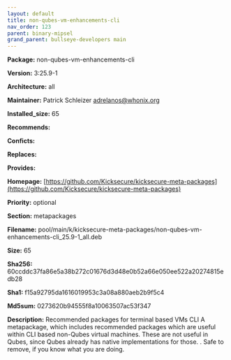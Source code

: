 ```yaml
---
layout: default
title: non-qubes-vm-enhancements-cli
nav_order: 123
parent: binary-mipsel
grand_parent: bullseye-developers main
---
```


**Package:** non-qubes-vm-enhancements-cli

**Version:** 3:25.9-1

**Architecture:**  all

**Maintainer:**  Patrick Schleizer <adrelanos@whonix.org>

**Installed_size:**  65

**Recommends:**  

**Conficts:**  

**Replaces:**  

**Provides:**  

**Homepage:**  [https://github.com/Kicksecure/kicksecure-meta-packages](https://github.com/Kicksecure/kicksecure-meta-packages)

**Priority:**  optional

**Section:** metapackages

**Filename:**  pool/main/k/kicksecure-meta-packages/non-qubes-vm-enhancements-cli_25.9-1_all.deb

**Size:**  65

**Sha256:**  60ccddc37fa86e5a38b272c01676d3d48e0b52a66e050ee522a20274815edb28

**Sha1:**  f15a92795da1616019953c3a08a880aeb2b9f5c4

**Md5sum:**  0273620b94555f8a10063507ac53f347

**Description:** Recommended packages for terminal based VMs CLI
 A metapackage, which includes recommended packages which are useful within
 CLI based non-Qubes virtual machines.
 These are not useful in Qubes, since Qubes
 already has native implementations for those.
 .
 Safe to remove, if you know what you are doing.



